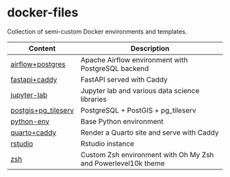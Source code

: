 # docker-files

Collection of semi-custom Docker environments and templates.

Content | Description
--- | ---
[airflow+postgres](./airflow%2Bpostgres/) | Apache Airflow environment with PostgreSQL backend
[fastapi+caddy](./fastapi%2Bcaddy/) | FastAPI served with Caddy
[jupyter-lab](./jupyter-lab/) | Jupyter lab and various data science libraries
[postgis+pg_tileserv](./postgis%2Bpg_tileserv/) | PostgreSQL + PostGIS + pg_tileserv
[python-env](./python-env/) | Base Python environment
[quarto+caddy](./quarto%2Bcaddy/) | Render a Quarto site and serve with Caddy
[rstudio](./rstudio/) | Rstudio instance
[zsh](./zsh/) | Custom Zsh environment with Oh My Zsh and Powerlevel10k theme
